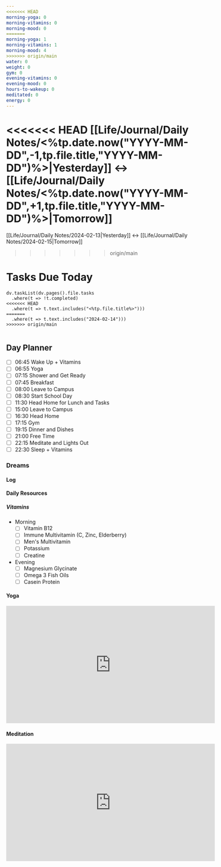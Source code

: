 ```yaml
---
<<<<<<< HEAD
morning-yoga: 0
morning-vitamins: 0
morning-mood: 0
=======
morning-yoga: 1
morning-vitamins: 1
morning-mood: 4
>>>>>>> origin/main
water: 0
weight: 0
gym: 0
evening-vitamins: 0
evening-mood: 0
hours-to-wakeup: 0
meditated: 0
energy: 0
---
```

<<<<<<< HEAD
[[Life/Journal/Daily Notes/<%tp.date.now("YYYY-MM-DD",-1,tp.file.title,"YYYY-MM-DD")%>|Yesterday]] <-> [[Life/Journal/Daily Notes/<%tp.date.now("YYYY-MM-DD",+1,tp.file.title,"YYYY-MM-DD")%>|Tomorrow]]
=======
[[Life/Journal/Daily Notes/2024-02-13|Yesterday]] <-> [[Life/Journal/Daily Notes/2024-02-15|Tomorrow]]
>>>>>>> origin/main
# Tasks Due Today

```dataviewjs
dv.taskList(dv.pages().file.tasks 
  .where(t => !t.completed)
<<<<<<< HEAD
  .where(t => t.text.includes("<%tp.file.title%>")))
=======
  .where(t => t.text.includes("2024-02-14")))
>>>>>>> origin/main
  
```

## Day Planner
- [ ] 06:45 Wake Up + Vitamins
- [ ] 06:55 Yoga
- [ ] 07:15 Shower and Get Ready
- [ ] 07:45 Breakfast
- [ ] 08:00 Leave to Campus
- [ ] 08:30 Start School Day
- [ ] 11:30 Head Home for Lunch and Tasks
- [ ] 15:00 Leave to Campus
- [ ] 16:30 Head Home
- [ ] 17:15 Gym
- [ ] 19:15 Dinner and Dishes
- [ ] 21:00 Free Time
- [ ] 22:15 Meditate and Lights Out
- [ ] 22:30 Sleep + Vitamins

### Dreams

#### Log

#### Daily Resources

##### Vitamins
- Morning
	- [ ] Vitamin B12
	- [ ] Immune Multivitamin (C, Zinc, Elderberry)
	- [ ] Men's Multivitamin
	- [ ] Potassium
	- [ ] Creatine
- Evening
	- [ ] Magnesium Glycinate
	- [ ] Omega 3 Fish Oils
	- [ ] Casein Protein

#### Yoga

<iframe width="560" height="315" src="https://www.youtube.com/embed/klmBssEYkdU" title="YouTube video player" frameborder="0" allow="accelerometer; autoplay; clipboard-write; encrypted-media; gyroscope; picture-in-picture; web-share" allowfullscreen></iframe>

#### Meditation

<iframe width="560" height="315" src="https://www.youtube.com/embed/aEqlQvczMJQ" title="YouTube video player" frameborder="0" allow="accelerometer; autoplay; clipboard-write; encrypted-media; gyroscope; picture-in-picture; web-share" allowfullscreen></iframe>

